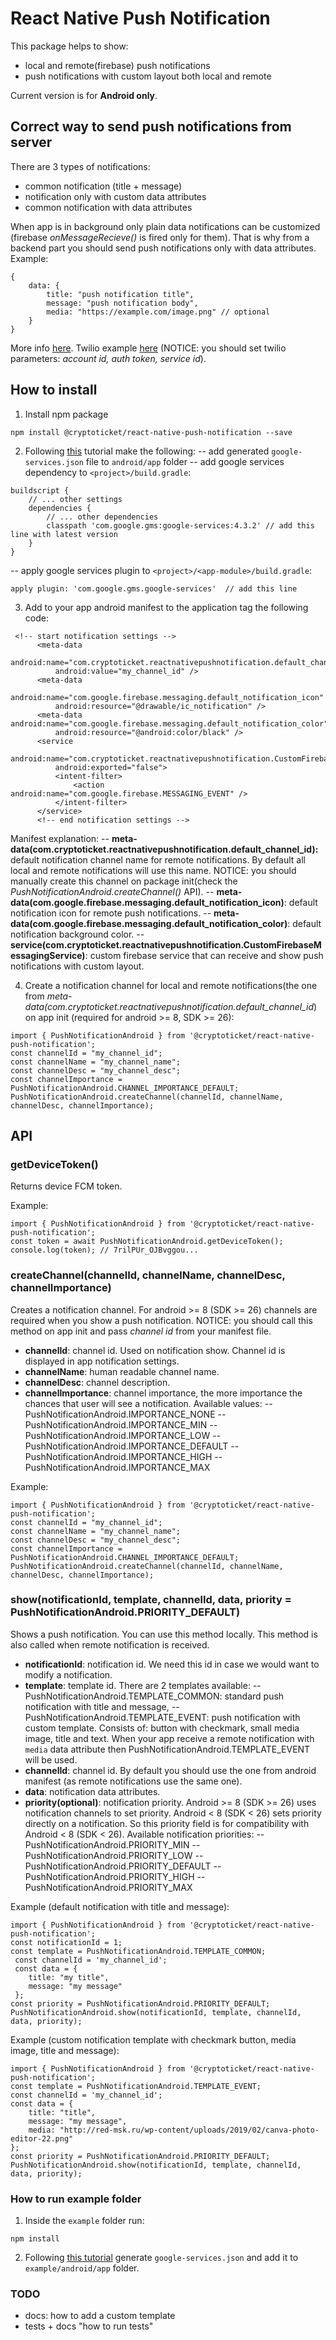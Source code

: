 # React Native Push Notification

This package helps to show:
- local and remote(firebase) push notifications
- push notifications with custom layout both local and remote

Current version is for **Android only**.

## Correct way to send push notifications from server

There are 3 types of notifications:
- common notification (title + message)
- notification only with custom data attributes
- common notification with data attributes

When app is in background only plain data notifications can be customized (firebase *onMessageRecieve()* is fired only for them). That is why from a backend part you should send push notifications only with data attributes. Example:
```
{
	data: {
		title: "push notification title",
		message: "push notification body",
		media: "https://example.com/image.png" // optional
	}
}
```
More info [here](https://firebase.google.com/docs/cloud-messaging/android/receive). Twilio example [here](scripts/send-test-notification.js) (NOTICE: you should set twilio parameters: *account id, auth token, service id*).

## How to install
1. Install npm package
```
npm install @cryptoticket/react-native-push-notification --save
```
2. Following [this](https://firebase.google.com/docs/android/setup) tutorial make the following:
-- add generated `google-services.json` file to `android/app` folder
-- add google services dependency to `<project>/build.gradle`:
```
buildscript {
	// ... other settings
	dependencies {
		// ... other dependencies
		classpath 'com.google.gms:google-services:4.3.2' // add this line with latest version
	}
}
```
-- apply google services plugin to `<project>/<app-module>/build.gradle`:
```
apply plugin: 'com.google.gms.google-services'  // add this line
```
3. Add to your app android manifest to the application tag the following code:
```
 <!-- start notification settings -->
      <meta-data
          android:name="com.cryptoticket.reactnativepushnotification.default_channel_id"
          android:value="my_channel_id" />
      <meta-data
          android:name="com.google.firebase.messaging.default_notification_icon"
          android:resource="@drawable/ic_notification" />
      <meta-data android:name="com.google.firebase.messaging.default_notification_color"
          android:resource="@android:color/black" />
      <service
          android:name="com.cryptoticket.reactnativepushnotification.CustomFirebaseMessagingService"
          android:exported="false">
          <intent-filter>
              <action android:name="com.google.firebase.MESSAGING_EVENT" />
          </intent-filter>
      </service>
      <!-- end notification settings -->
```
Manifest explanation:
-- **meta-data(com.cryptoticket.reactnativepushnotification.default_channel_id):** default notification channel name for remote notifications. By default all local and remote notifications will use this name. NOTICE: you should manually create this channel on package init(check the *PushNotificationAndroid.createChannel()* API). 
-- **meta-data(com.google.firebase.messaging.default_notification_icon)**: default notification icon for remote push notifications.
--  **meta-data(com.google.firebase.messaging.default_notification_color)**: default notification background color.
-- **service(com.cryptoticket.reactnativepushnotification.CustomFirebaseMessagingService)**: custom firebase service that can receive and show push notifications with custom layout.

4. Create a notification channel for local and remote notifications(the one from *meta-data(com.cryptoticket.reactnativepushnotification.default_channel_id*) on app init (required for android >= 8, SDK >= 26):
```
import { PushNotificationAndroid } from '@cryptoticket/react-native-push-notification';
const channelId = "my_channel_id";
const channelName = "my_channel_name";
const channelDesc = "my_channel_desc";
const channelImportance = PushNotificationAndroid.CHANNEL_IMPORTANCE_DEFAULT;
PushNotificationAndroid.createChannel(channelId, channelName, channelDesc, channelImportance);
```

## API

### getDeviceToken()

Returns device FCM token.

Example:
```
import { PushNotificationAndroid } from '@cryptoticket/react-native-push-notification';
const token = await PushNotificationAndroid.getDeviceToken();
console.log(token); // 7rilPUr_OJBvggou...
```

### createChannel(channelId, channelName, channelDesc, channelImportance)

Creates a notification channel. For android >= 8 (SDK >= 26) channels are required when you show a push notification. NOTICE: you should call this method on app init and pass *channel id* from your manifest file.

- **channelId**: channel id. Used on notification show. Channel id is displayed in app notification settings.
- **channelName**: human readable channel name.
- **channelDesc**: channel description.
- **channelImportance**: channel importance, the more importance the chances that user will see a notification. Available values:
-- PushNotificationAndroid.IMPORTANCE_NONE
-- PushNotificationAndroid.IMPORTANCE_MIN
-- PushNotificationAndroid.IMPORTANCE_LOW
-- PushNotificationAndroid.IMPORTANCE_DEFAULT
-- PushNotificationAndroid.IMPORTANCE_HIGH
-- PushNotificationAndroid.IMPORTANCE_MAX

Example:
```
import { PushNotificationAndroid } from '@cryptoticket/react-native-push-notification';
const channelId = "my_channel_id";
const channelName = "my_channel_name";
const channelDesc = "my_channel_desc";
const channelImportance = PushNotificationAndroid.CHANNEL_IMPORTANCE_DEFAULT;
PushNotificationAndroid.createChannel(channelId, channelName, channelDesc, channelImportance);
```

### show(notificationId, template, channelId, data, priority = PushNotificationAndroid.PRIORITY_DEFAULT)

Shows a push notification. You can use this method locally. This method is also called when remote notification is received.

- **notificationId**: notification id. We need this id in case we would want to modify a notification.
- **template**: template id. There are 2 templates available:
-- PushNotificationAndroid.TEMPLATE_COMMON: standard push notification with title and message, 
-- PushNotificationAndroid.TEMPLATE_EVENT: push notification with custom template. Consists of: button with checkmark, small media image, title and text. When your app receive a remote notification with `media` data attribute then PushNotificationAndroid.TEMPLATE_EVENT will be used.
- **channelId**: channel id. By default you should use the one from android manifest (as remote notifications use the same one).
- **data**: notification data attributes.
- **priority(optional)**: notification priority. Android >= 8 (SDK >= 26) uses notification channels to set priority. Android < 8 (SDK < 26) sets priority directly on a notification. So this priority field is for compatibility with Android < 8 (SDK < 26). Available notification priorities:
-- PushNotificationAndroid.PRIORITY_MIN
-- PushNotificationAndroid.PRIORITY_LOW
-- PushNotificationAndroid.PRIORITY_DEFAULT
-- PushNotificationAndroid.PRIORITY_HIGH
-- PushNotificationAndroid.PRIORITY_MAX

Example (default notification with title and message):
```
import { PushNotificationAndroid } from '@cryptoticket/react-native-push-notification';
const notificationId = 1;
const template = PushNotificationAndroid.TEMPLATE_COMMON;
 const channelId = 'my_channel_id';
 const data = {
 	title: "my title",
 	message: "my message"
 };
const priority = PushNotificationAndroid.PRIORITY_DEFAULT;
PushNotificationAndroid.show(notificationId, template, channelId, data, priority);
```

Example (custom notification template with checkmark button, media image, title and message):
```
import { PushNotificationAndroid } from '@cryptoticket/react-native-push-notification';
const template = PushNotificationAndroid.TEMPLATE_EVENT;
const channelId = 'my_channel_id';
const data = {
	title: "title",
	message: "my message",
	media: "http://red-msk.ru/wp-content/uploads/2019/02/canva-photo-editor-22.png"
};
const priority = PushNotificationAndroid.PRIORITY_DEFAULT;
PushNotificationAndroid.show(notificationId, template, channelId, data, priority);
```

### How to run example folder
1. Inside the `example` folder run:
```
npm install
```
2. Following [this tutorial](https://firebase.google.com/docs/android/setup) generate `google-services.json` and add it to `example/android/app` folder.

### TODO
- docs: how to add a custom template
- tests + docs "how to run tests"

